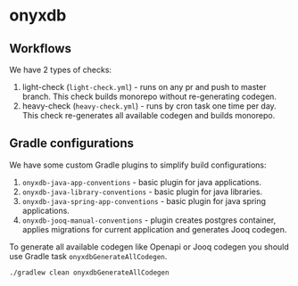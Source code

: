 # onyxdb

## Workflows

We have 2 types of checks:
1. light-check (`light-check.yml`) - runs on any pr and push to master branch.
This check builds monorepo without re-generating codegen.
2. heavy-check (`heavy-check.yml`) - runs by cron task one time per day.
This check re-generates all available codegen and builds monorepo.

## Gradle configurations

We have some custom Gradle plugins to simplify build configurations:
1. `onyxdb-java-app-conventions` - basic plugin for java applications.
2. `onyxdb-java-library-conventions` - basic plugin for java libraries.
3. `onyxdb-java-spring-app-conventions` - basic plugin for java spring applications.
4. `onyxdb-jooq-manual-conventions` - plugin creates postgres container, applies migrations for current application
and generates Jooq codegen.

To generate all available codegen like Openapi or Jooq codegen you should use Gradle task `onyxdbGenerateAllCodegen`.
```shell
./gradlew clean onyxdbGenerateAllCodegen
```

